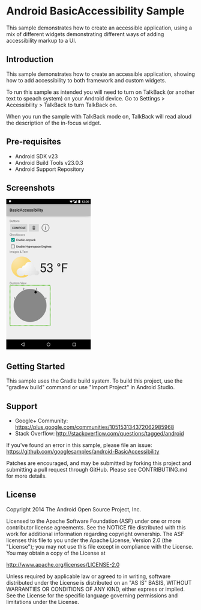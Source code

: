 
Android BasicAccessibility Sample
===================================

This sample demonstrates how to create an accessible application, using a mix of different widgets
demonstrating different ways of adding accessibility markup to a UI.

Introduction
------------

This sample demonstrates how to create an accessible application, showing
how to add accessibility to both framework and custom widgets.

To run this sample as intended you will need to turn on TalkBack (or another text to speach system)
on your Android device. Go to Settings > Accessibility > TalkBack to turn TalkBack on.

When you run the sample with TalkBack mode on, TalkBack will read aloud the
description of the in-focus widget.

Pre-requisites
--------------

- Android SDK v23
- Android Build Tools v23.0.3
- Android Support Repository

Screenshots
-------------

<img src="screenshots/main.png" height="400" alt="Screenshot"/> 

Getting Started
---------------

This sample uses the Gradle build system. To build this project, use the
"gradlew build" command or use "Import Project" in Android Studio.

Support
-------

- Google+ Community: https://plus.google.com/communities/105153134372062985968
- Stack Overflow: http://stackoverflow.com/questions/tagged/android

If you've found an error in this sample, please file an issue:
https://github.com/googlesamples/android-BasicAccessibility

Patches are encouraged, and may be submitted by forking this project and
submitting a pull request through GitHub. Please see CONTRIBUTING.md for more details.

License
-------

Copyright 2014 The Android Open Source Project, Inc.

Licensed to the Apache Software Foundation (ASF) under one or more contributor
license agreements.  See the NOTICE file distributed with this work for
additional information regarding copyright ownership.  The ASF licenses this
file to you under the Apache License, Version 2.0 (the "License"); you may not
use this file except in compliance with the License.  You may obtain a copy of
the License at

http://www.apache.org/licenses/LICENSE-2.0

Unless required by applicable law or agreed to in writing, software
distributed under the License is distributed on an "AS IS" BASIS, WITHOUT
WARRANTIES OR CONDITIONS OF ANY KIND, either express or implied.  See the
License for the specific language governing permissions and limitations under
the License.
